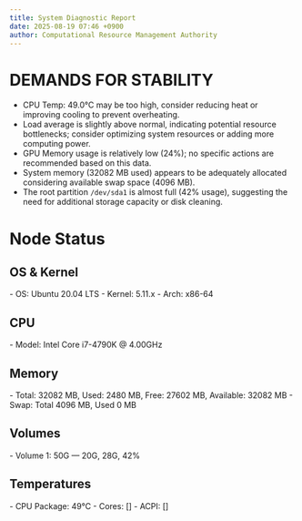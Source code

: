 ```yaml
---
title: System Diagnostic Report
date: 2025-08-19 07:46 +0900
author: Computational Resource Management Authority
---
```

# DEMANDS FOR STABILITY

* CPU Temp: 49.0°C may be too high, consider reducing heat or improving cooling to prevent overheating.
* Load average is slightly above normal, indicating potential resource bottlenecks; consider optimizing system resources or adding more computing power.
* GPU Memory usage is relatively low (24%); no specific actions are recommended based on this data.
* System memory (32082 MB used) appears to be adequately allocated considering available swap space (4096 MB).
* The root partition `/dev/sda1` is almost full (42% usage), suggesting the need for additional storage capacity or disk cleaning.

# Node Status

## OS & Kernel
\- OS: Ubuntu 20.04 LTS
\- Kernel: 5.11.x
\- Arch: x86-64

## CPU
\- Model: Intel Core i7-4790K @ 4.00GHz

## Memory
\- Total: 32082 MB, Used: 2480 MB, Free: 27602 MB, Available: 32082 MB
\- Swap: Total 4096 MB, Used 0 MB

## Volumes
\- Volume 1: 50G — 20G, 28G, 42%

## Temperatures
\- CPU Package: 49°C
\- Cores: []
\- ACPI: []
